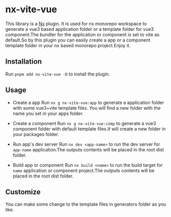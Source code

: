 # nx-vite-vue

This library is a [Nx](https://nx.dev) plugin. It is used for nx monorepo workspace to generate a vue3 based application folder or a template folder for vue3 component.The bundler for the application or component is set to vite as default.So by this plugin you can easily create a app or a component template folder in your nx based monorepo project.Enjoy it.

## Installation

Run `pnpm add nx-vite-vue -D` to install the plugin.

## Usage

- Create a app
  Run `nx g nx-vite-vue:app` to generate a application folder with some vue3+vite template files. You will find a new folder with the name you set in your apps folder.

- Create a component
  Run `nx g nx-vite-vue:comp` to generate a vue3 component folder with default template files.It will create a new folder in your packages folder.

- Run app's dev server
  Run `nx dev <app-name>` to run the dev server for `app-name` application.The outputs contents will be placed in the root dist folder.

- Build app or component
  Run `nx build <name>` to run the build target for `name` application or component project.The outputs contents will be placed in the root dist folder.

## Customize

You can make some change to the template files in generators folder as you like.
